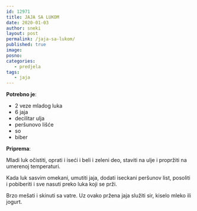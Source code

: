 ```yaml
---
id: 12971
title: JAJA SA LUKOM
date: 2020-01-03
author: sneki
layout: post
permalink: /jaja-sa-lukom/
published: true
image: 
posno: 
categories:
   - predjela
tags: 
   - jaja
---
```

**Potrebno je**:

* 2 veze mladog luka 
* 6 jaja 
* decilitar ulja 
* peršunovo lišće
* so
* biber

**Priprema**:

Mladi luk očistiti, oprati i iseći i beli i zeleni deo, staviti na ulje i propržiti na umerenoj temperaturi.

Kada luk sasvim omekani, umutiti jaja, dodati iseckani peršunov list, posoliti i pobiberiti i sve nasuti preko luka koji se prži. 

Brzo mešati i skinuti sa vatre. Uz ovako pržena jaja služiti sir, kiselo mleko ili jogurt.

  

